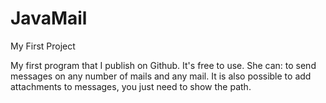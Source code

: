 # JavaMail
My First Project


My first program that I publish on Github. It's free to use. 
She can: to send messages on any number of mails and any mail. 
It is also possible to add attachments to messages, you just need to show the path.
